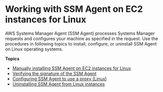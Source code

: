 # Working with SSM Agent on EC2 instances for Linux<a name="sysman-install-ssm-agent"></a>

AWS Systems Manager Agent \(SSM Agent\) processes Systems Manager requests and configures your machine as specified in the request\. Use the procedures in following topics to install, configure, or uninstall SSM Agent on Linux operating systems\.

**Topics**
+ [Manually installing SSM Agent on EC2 instances for Linux](sysman-manual-agent-install.md)
+ [Verifying the signature of the SSM Agent](verify-agent-signature.md)
+ [Configuring SSM Agent to use a proxy \(Linux\)](sysman-proxy-with-ssm-agent.md)
+ [Uninstalling SSM Agent from Linux instances](sysman-uninstall-agent.md)